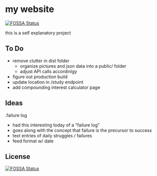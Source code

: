 # my website
[![FOSSA Status](https://app.fossa.io/api/projects/git%2Bgithub.com%2Fisaacadams%2Fpersonalwebsite.svg?type=shield)](https://app.fossa.io/projects/git%2Bgithub.com%2Fisaacadams%2Fpersonalwebsite?ref=badge_shield)


this is a self explanatory project

## To Do
- remove clutter in dist folder
   - organize pictures and json data into a public/ folder
   - adjust API calls accordinlgy
- figure out production build
- update location in /study endpoint
- add compounding interest calculator page

## Ideas

.failure log
- had this interesting today of a "failure log"
- goes along with the concept that failure is the precursor to success
- text entries of daily struggles / failures
- feed format w/ date

## License
[![FOSSA Status](https://app.fossa.io/api/projects/git%2Bgithub.com%2Fisaacadams%2Fpersonalwebsite.svg?type=large)](https://app.fossa.io/projects/git%2Bgithub.com%2Fisaacadams%2Fpersonalwebsite?ref=badge_large)